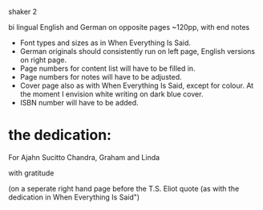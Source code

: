 
shaker 2

bi lingual English and German on opposite pages
~120pp, with end notes

- Font types and sizes as in When Everything Is Said.
- German originals should consistently run on left page, English versions on right page.
 - Page numbers for content list will have to be filled in.
- Page numbers for notes will have to be adjusted.
- Cover page also as with When Everything Is Said, except for colour. At the moment I envision white writing on dark blue cover. 
 - ISBN number will have to be added.

# the dedication:

For Ajahn Sucitto
Chandra, Graham
and Linda

with gratitude

(on a seperate right hand page before the T.S. Eliot quote (as with the dedication in When Everything Is Said")


